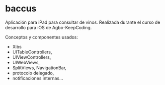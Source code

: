 # baccus

Aplicación para iPad para consultar de vinos. 
Realizada durante el curso de desarrollo para iOS de Agbo-KeepCoding.

Conceptos y componentes usados: 
- Xibs 
- UITableControllers,  
- UIViewControllers, 
- UIWebViews, 
- SplitViews, NavigationBar,  
- protocolo delegado, 
- notificaciones internas...
